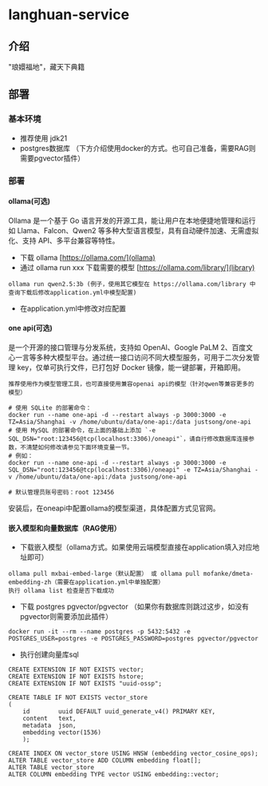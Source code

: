 # langhuan-service

## 介绍

"琅嬛福地"，藏天下典籍

## 部署

### 基本环境

- 推荐使用 jdk21
- postgres数据库 （下方介绍使用docker的方式。也可自己准备，需要RAG则需要pgvector插件）

### 部署

#### ollama(可选)

Ollama 是一个基于 Go 语言开发的开源工具，能让用户在本地便捷地管理和运行如 Llama、Falcon、Qwen2 等多种大型语言模型，具有自动硬件加速、无需虚拟化、支持
API、多平台兼容等特性。

- 下载 ollama [https://ollama.com/](ollama)
- 通过 ollama run xxx 下载需要的模型 [https://ollama.com/library/](library)

```text
ollama run qwen2.5:3b (例子，使用其它模型在 https://ollama.com/library 中查询下载后修改application.yml中模型配置)
```

- 在application.yml中修改对应配置

#### one api(可选)

是一个开源的接口管理与分发系统，支持如 OpenAI、Google PaLM 2、百度文心一言等多种大模型平台。通过统一接口访问不同大模型服务，可用于二次分发管理
key，仅单可执行文件，已打包好 Docker 镜像，能一键部署，开箱即用。

`推荐使用作为模型管理工具，也可直接使用兼容openai api的模型（针对qwen等兼容更多的模型）`

```text
# 使用 SQLite 的部署命令：
docker run --name one-api -d --restart always -p 3000:3000 -e TZ=Asia/Shanghai -v /home/ubuntu/data/one-api:/data justsong/one-api
# 使用 MySQL 的部署命令，在上面的基础上添加 `-e SQL_DSN="root:123456@tcp(localhost:3306)/oneapi"`，请自行修改数据库连接参数，不清楚如何修改请参见下面环境变量一节。
# 例如：
docker run --name one-api -d --restart always -p 3000:3000 -e SQL_DSN="root:123456@tcp(localhost:3306)/oneapi" -e TZ=Asia/Shanghai -v /home/ubuntu/data/one-api:/data justsong/one-api

# 默认管理员账号密码：root 123456
```

安装后，在oneapi中配置ollama的模型渠道，具体配置方式见官网。

#### 嵌入模型和向量数据库（RAG使用）

- 下载嵌入模型（ollama方式。如果使用云端模型直接在application填入对应地址即可）

```text
ollama pull mxbai-embed-large（默认配置） 或 ollama pull mofanke/dmeta-embedding-zh（需要在application.yml中单独配置）
执行 ollama list 检查是否下载成功
```

- 下载 postgres pgvector/pgvector （如果你有数据库则跳过这步，如没有pgvector则需要添加此插件）

```text
docker run -it --rm --name postgres -p 5432:5432 -e POSTGRES_USER=postgres -e POSTGRES_PASSWORD=postgres pgvector/pgvector
```

- 执行创建向量库sql

```text
CREATE EXTENSION IF NOT EXISTS vector;
CREATE EXTENSION IF NOT EXISTS hstore;
CREATE EXTENSION IF NOT EXISTS "uuid-ossp";

CREATE TABLE IF NOT EXISTS vector_store
(
    id        uuid DEFAULT uuid_generate_v4() PRIMARY KEY,
    content   text,
    metadata  json,
    embedding vector(1536)
    );

CREATE INDEX ON vector_store USING HNSW (embedding vector_cosine_ops);
ALTER TABLE vector_store ADD COLUMN embedding float[];
ALTER TABLE vector_store
ALTER COLUMN embedding TYPE vector USING embedding::vector;
```
